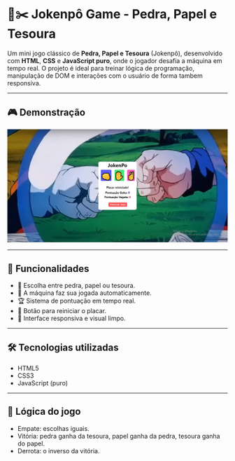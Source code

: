 # 📄✂️ Jokenpô Game - Pedra, Papel e Tesoura

Um mini jogo clássico de **Pedra, Papel e Tesoura** (Jokenpô), desenvolvido com **HTML**, **CSS** e **JavaScript puro**, onde o jogador desafia a máquina em tempo real. O projeto é ideal para treinar lógica de programação, manipulação de DOM e interações com o usuário de forma tambem responsiva.

---

## 🎮 Demonstração

<img src="https://github.com/ciregyn/JokenPo/blob/main/assets/img-jokenpo.jpg?raw=true">

---

## 🚀 Funcionalidades

- 👤 Escolha entre pedra, papel ou tesoura.
- 🤖 A máquina faz sua jogada automaticamente.
- 🏆 Sistema de pontuação em tempo real.
- 🔁 Botão para reiniciar o placar.
- 🎨 Interface responsiva e visual limpo.

---

## 🛠️ Tecnologias utilizadas

- HTML5
- CSS3
- JavaScript (puro)

---

## 🧠 Lógica do jogo

- Empate: escolhas iguais.
- Vitória: pedra ganha da tesoura, papel ganha da pedra, tesoura ganha do papel.
- Derrota: o inverso da vitória.
